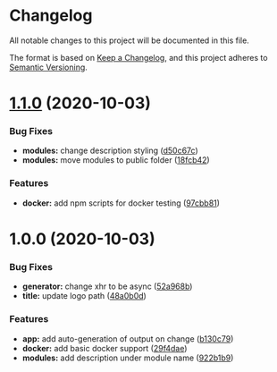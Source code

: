 # Changelog
All notable changes to this project will be documented in this file.

The format is based on [Keep a Changelog](https://keepachangelog.com/en/1.0.0/),
and this project adheres to [Semantic Versioning](https://semver.org/spec/v2.0.0.html).

# [1.1.0](https://github.com/Kovee98/modulo-css/compare/v1.0.0...v1.1.0) (2020-10-03)


### Bug Fixes

* **modules:** change description styling ([d50c67c](https://github.com/Kovee98/modulo-css/commit/d50c67c5bcf372c768f53361472b11d87670fa32))
* **modules:** move modules to public folder ([18fcb42](https://github.com/Kovee98/modulo-css/commit/18fcb429350a24f4353059823357b17f0b367677))


### Features

* **docker:** add npm scripts for docker testing ([97cbb81](https://github.com/Kovee98/modulo-css/commit/97cbb815875e82fb58b5863838d247e3516ba497))

# 1.0.0 (2020-10-03)


### Bug Fixes

* **generator:** change xhr to be async ([52a968b](https://github.com/Kovee98/modulo-css/commit/52a968b6a365eac8591b5b48381925881eae2422))
* **title:** update logo path ([48a0b0d](https://github.com/Kovee98/modulo-css/commit/48a0b0d7c9262f0768428922ac6a9c430d8469db))


### Features

* **app:** add auto-generation of output on change ([b130c79](https://github.com/Kovee98/modulo-css/commit/b130c79c00b005a840a4c5deb5a9275420aca329))
* **docker:** add basic docker support ([29f4dae](https://github.com/Kovee98/modulo-css/commit/29f4dae67e6afb868f06e582020f9805c633f73e))
* **modules:** add description under module name ([922b1b9](https://github.com/Kovee98/modulo-css/commit/922b1b95de58333edcf01a7bafff31f529fa924c))
